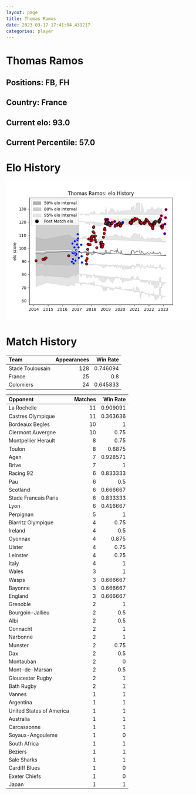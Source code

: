 ```yaml
---  
layout: page  
title: Thomas Ramos  
date: 2023-03-17 17:41:04.439217  
categories: player  
---
```

# Thomas Ramos

## Positions: FB, FH

## Country: France

## Current elo: 93.0

## Current Percentile: 57.0

# Elo History


![elo history](history_ThomasRamos.png)
# Match History


| Team             |   Appearances |   Win Rate |
|:-----------------|--------------:|-----------:|
| Stade Toulousain |           128 |   0.746094 |
| France           |            25 |   0.8      |
| Colomiers        |            24 |   0.645833 |

| Opponent                 |   Matches |   Win Rate |
|:-------------------------|----------:|-----------:|
| La Rochelle              |        11 |   0.909091 |
| Castres Olympique        |        11 |   0.363636 |
| Bordeaux Begles          |        10 |   1        |
| Clermont Auvergne        |        10 |   0.75     |
| Montpellier Herault      |         8 |   0.75     |
| Toulon                   |         8 |   0.6875   |
| Agen                     |         7 |   0.928571 |
| Brive                    |         7 |   1        |
| Racing 92                |         6 |   0.833333 |
| Pau                      |         6 |   0.5      |
| Scotland                 |         6 |   0.666667 |
| Stade Francais Paris     |         6 |   0.833333 |
| Lyon                     |         6 |   0.416667 |
| Perpignan                |         5 |   1        |
| Biarritz Olympique       |         4 |   0.75     |
| Ireland                  |         4 |   0.5      |
| Oyonnax                  |         4 |   0.875    |
| Ulster                   |         4 |   0.75     |
| Leinster                 |         4 |   0.25     |
| Italy                    |         4 |   1        |
| Wales                    |         3 |   1        |
| Wasps                    |         3 |   0.666667 |
| Bayonne                  |         3 |   0.666667 |
| England                  |         3 |   0.666667 |
| Grenoble                 |         2 |   1        |
| Bourgoin-Jallieu         |         2 |   0.5      |
| Albi                     |         2 |   0.5      |
| Connacht                 |         2 |   1        |
| Narbonne                 |         2 |   1        |
| Munster                  |         2 |   0.75     |
| Dax                      |         2 |   0.5      |
| Montauban                |         2 |   0        |
| Mont-de-Marsan           |         2 |   0.5      |
| Gloucester Rugby         |         2 |   1        |
| Bath Rugby               |         2 |   1        |
| Vannes                   |         1 |   1        |
| Argentina                |         1 |   1        |
| United States of America |         1 |   1        |
| Australia                |         1 |   1        |
| Carcassonne              |         1 |   1        |
| Soyaux-Angouleme         |         1 |   0        |
| South Africa             |         1 |   1        |
| Beziers                  |         1 |   1        |
| Sale Sharks              |         1 |   1        |
| Cardiff Blues            |         1 |   0        |
| Exeter Chiefs            |         1 |   0        |
| Japan                    |         1 |   1        |